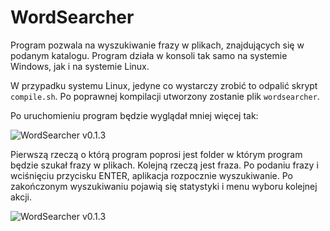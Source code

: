 # WordSearcher

Program pozwala na wyszukiwanie frazy w plikach, znajdujących się w podanym katalogu.
Program działa w konsoli tak samo na systemie Windows, jak i na systemie Linux.

W przypadku systemu Linux, jedyne co wystarczy zrobić to odpalić skrypt `compile.sh`.
Po poprawnej kompilacji utworzony zostanie plik `wordsearcher`.

Po uruchomieniu program będzie wyglądał mniej więcej tak:

![WordSearcher v0.1.3](http://img.aculo.pl/word-searcher/v0.1.3-start.png)

Pierwszą rzeczą o którą program poprosi jest folder w którym program będzie szukał frazy w plikach.
Kolejną rzeczą jest fraza.
Po podaniu frazy i wciśnięciu przycisku ENTER, aplikacja rozpocznie wyszukiwanie.
Po zakończonym wyszukiwaniu pojawią się statystyki i menu wyboru kolejnej akcji.

![WordSearcher v0.1.3](http://img.aculo.pl/word-searcher/v0.1.3-menu.png)
